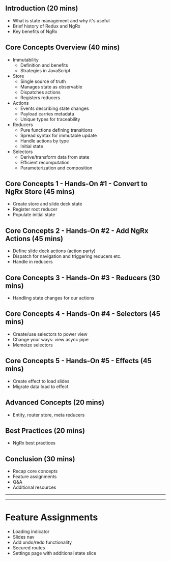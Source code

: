 ## Introduction (20 mins)

- What is state management and why it's useful
- Brief history of Redux and NgRx
- Key benefits of NgRx

## Core Concepts Overview (40 mins)

- Immutability
  - Definition and benefits
  - Strategies in JavaScript
- Store
  - Single source of truth
  - Manages state as observable
  - Dispatches actions
  - Registers reducers
- Actions
  - Events describing state changes
  - Payload carries metadata
  - Unique types for traceability
- Reducers
  - Pure functions defining transitions
  - Spread syntax for immutable update
  - Handle actions by type
  - Initial state
- Selectors
  - Derive/transform data from state
  - Efficient recomputation
  - Parameterization and composition

## Core Concepts 1 - Hands-On #1 - Convert to NgRx Store (45 mins)

- Create store and slide deck state
- Register root reducer
- Populate initial state

## Core Concepts 2 - Hands-On #2 - Add NgRx Actions (45 mins)

- Define slide deck actions (action party)
- Dispatch for navigation and triggering reducers etc.
- Handle in reducers

## Core Concepts 3 - Hands-On #3 - Reducers (30 mins)

- Handling state changes for our actions

## Core Concepts 4 - Hands-On #4 - Selectors (45 mins)

- Create/use selectors to power view
- Change your ways: view async pipe
- Memoize selectors

## Core Concepts 5 - Hands-On #5 - Effects (45 mins)

- Create effect to load slides
- Migrate data load to effect

## Advanced Concepts (20 mins)

- Entity, router store, meta reducers

## Best Practices (20 mins)

- NgRx best practices

## Conclusion (30 mins)

- Recap core concepts
- Feature assignments
- Q&A
- Additional resources

---

---

# Feature Assignments

- Loading indicator
- Slides nav
- Add undo/redo functionality
- Secured routes
- Settings page with additional state slice
